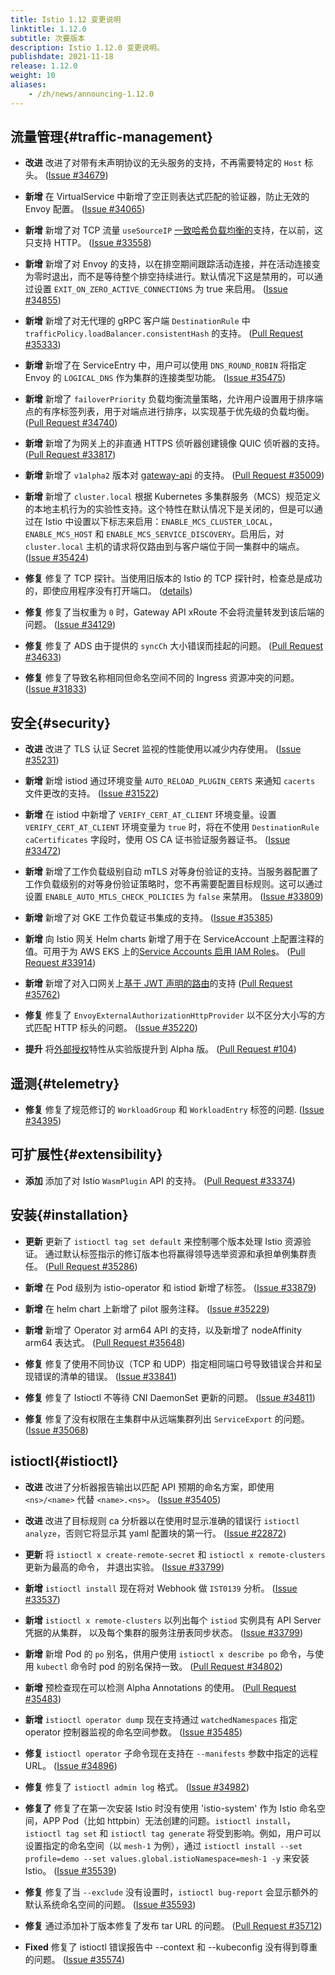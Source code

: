 ```yaml
---
title: Istio 1.12 变更说明
linktitle: 1.12.0
subtitle: 次要版本
description: Istio 1.12.0 变更说明。
publishdate: 2021-11-18
release: 1.12.0
weight: 10
aliases:
    - /zh/news/announcing-1.12.0
---
```


## 流量管理{#traffic-management}

- **改进** 改进了对带有未声明协议的无头服务的支持，不再需要特定的 `Host` 标头。
  ([Issue #34679](https://github.com/istio/istio/issues/34679))

- **新增** 在 VirtualService 中新增了空正则表达式匹配的验证器，防止无效的 Envoy 配置。
  ([Issue #34065](https://github.com/istio/istio/issues/34065))

- **新增** 新增了对 TCP 流量 `useSourceIP` [一致哈希负载均衡的](/zh/docs/reference/config/networking/destination-rule/#LoadBalancerSettings-ConsistentHashLB)支持，在以前，这只支持 HTTP。
  ([Issue #33558](https://github.com/istio/istio/issues/33558))

- **新增** 新增了对 Envoy 的支持，以在排空期间跟踪活动连接，并在活动连接变为零时退出，而不是等待整个排空持续进行。默认情况下这是禁用的，可以通过设置 `EXIT_ON_ZERO_ACTIVE_CONNECTIONS` 为 true 来启用。
  ([Issue #34855](https://github.com/istio/istio/issues/34855))

- **新增** 新增了对无代理的 gRPC 客户端 `DestinationRule` 中 `trafficPolicy.loadBalancer.consistentHash` 的支持。
  ([Pull Request #35333](https://github.com/istio/istio/pull/35333))

- **新增** 新增了在 ServiceEntry 中，用户可以使用 `DNS_ROUND_ROBIN` 将指定 Envoy 的 `LOGICAL_DNS` 作为集群的连接类型功能。
  ([Issue #35475](https://github.com/istio/istio/issues/35475))

- **新增** 新增了 `failoverPriority` 负载均衡流量策略，允许用户设置用于排序端点的有序标签列表，用于对端点进行排序，以实现基于优先级的负载均衡。
  ([Pull Request #34740](https://github.com/istio/istio/pull/34740))

- **新增** 新增了为网关上的非直通 HTTPS 侦听器创建镜像 QUIC 侦听器的支持。
  ([Pull Request #33817](https://github.com/istio/istio/pull/33817))

- **新增** 新增了 `v1alpha2` 版本对 [gateway-api](https://gateway-api.org/) 的支持。
  ([Pull Request #35009](https://github.com/istio/istio/pull/35009))

- **新增** 新增了 `cluster.local` 根据 Kubernetes 多集群服务（MCS）规范定义的本地主机行为的实验性支持。这个特性在默认情况下是关闭的，但是可以通过在 Istio 中设置以下标志来启用：`ENABLE_MCS_CLUSTER_LOCAL`，`ENABLE_MCS_HOST` 和 `ENABLE_MCS_SERVICE_DISCOVERY`。启用后，对 `cluster.local` 主机的请求将仅路由到与客户端位于同一集群中的端点。
  ([Issue #35424](https://github.com/istio/istio/issues/35424))

- **修复** 修复了 TCP 探针。当使用旧版本的 Istio 的 TCP 探针时，检查总是成功的，即使应用程序没有打开端口。
  ([details](/zh/news/releases/1.12.x/announcing-1.12/upgrade-notes/#tcp-probes-now-working-as-expected))

- **修复** 修复了当权重为 `0` 时，Gateway API xRoute 不会将流量转发到该后端的问题。
  ([Issue #34129](https://github.com/istio/istio/issues/34129))

- **修复** 修复了 ADS 由于提供的 `syncCh` 大小错误而挂起的问题。
  ([Pull Request #34633](https://github.com/istio/istio/pull/34633))

- **修复** 修复了导致名称相同但命名空间不同的 Ingress 资源冲突的问题。
  ([Issue #31833](https://github.com/istio/istio/issues/31833))

## 安全{#security}

- **改进** 改进了 TLS 认证 Secret 监视的性能使用以减少内存使用。
  ([Issue #35231](https://github.com/istio/istio/issues/35231))

- **新增** 新增 istiod 通过环境变量 `AUTO_RELOAD_PLUGIN_CERTS` 来通知 `cacerts` 文件更改的支持。
  ([Issue #31522](https://github.com/istio/istio/issues/31522))

- **新增** 在 istiod 中新增了 `VERIFY_CERT_AT_CLIENT` 环境变量。设置 `VERIFY_CERT_AT_CLIENT` 环境变量为 `true` 时，将在不使用 `DestinationRule` `caCertificates` 字段时，使用 OS CA 证书验证服务器证书。
  ([Issue #33472](https://github.com/istio/istio/issues/33472))

- **新增** 新增了工作负载级别自动 mTLS 对等身份验证的支持。当服务器配置了工作负载级别的对等身份验证策略时，您不再需要配置目标规则。这可以通过设置 `ENABLE_AUTO_MTLS_CHECK_POLICIES` 为 `false` 来禁用。
  ([Issue #33809](https://github.com/istio/istio/issues/33809))

- **新增** 新增了对 GKE 工作负载证书集成的支持。
  ([Issue #35385](https://github.com/istio/istio/issues/35385))

- **新增** 向 Istio 网关 Helm charts 新增了用于在 ServiceAccount 上配置注释的值。可用于为 AWS EKS 上的[Service Accounts 启用 IAM Roles](https://docs.aws.amazon.com/eks/latest/userguide/iam-roles-for-service-accounts.html)。
  ([Pull Request #33914](https://github.com/istio/istio/pull/33914))

- **新增** 新增了对入口网关上[基于 JWT 声明的路由](/zh/docs/tasks/security/authentication/jwt-route)的支持
  ([Pull Request #35762](https://github.com/istio/istio/pull/35762))

- **修复** 修复了 `EnvoyExternalAuthorizationHttpProvider` 以不区分大小写的方式匹配 HTTP 标头的问题。
  ([Issue #35220](https://github.com/istio/istio/issues/35220))

- **提升** 将[外部授权](/zh/docs/tasks/security/authorization/authz-custom)特性从实验版提升到 Alpha 版。
  ([Pull Request #104](https://github.com/istio/enhancements/pull/104))

## 遥测{#telemetry}

- **修复** 修复了规范修订的 `WorkloadGroup` 和 `WorkloadEntry` 标签的问题.
  ([Issue #34395](https://github.com/istio/istio/issues/34395))

## 可扩展性{#extensibility}

- **添加** 添加了对 Istio `WasmPlugin` API 的支持。
  ([Pull Request #33374](https://github.com/istio/istio/pull/33374))

## 安装{#installation}

- **更新** 更新了 `istioctl tag set default` 来控制哪个版本处理 Istio 资源验证。
通过默认标签指示的修订版本也将赢得领导选举资源和承担单例集群责任。
  ([Pull Request #35286](https://github.com/istio/istio/pull/35286))

- **新增** 在 Pod 级别为 istio-operator 和 istiod 新增了标签。
  ([Issue #33879](https://github.com/istio/istio/issues/33879))

- **新增** 在 helm chart 上新增了 pilot 服务注释。
  ([Issue #35229](https://github.com/istio/istio/issues/35229))

- **新增** 新增了 Operator 对 arm64 API 的支持，以及新增了 nodeAffinity arm64 表达式。
  ([Pull Request #35648](https://github.com/istio/istio/pull/35648))

- **修复** 修复了使用不同协议（TCP 和 UDP）指定相同端口号导致错误合并和呈现错误的清单的错误。
  ([Issue #33841](https://github.com/istio/istio/issues/33841))

- **修复** 修复了 Istioctl 不等待 CNI DaemonSet 更新的问题。
  ([Issue #34811](https://github.com/istio/istio/issues/34811))

- **修复** 修复了没有权限在主集群中从远端集群列出 `ServiceExport` 的问题。
  ([Issue #35068](https://github.com/istio/istio/issues/35068))

## istioctl{#istioctl}

- **改进** 改进了分析器报告输出以匹配 API 预期的命名方案，即使用 `<ns>/<name>` 代替 `<name>.<ns>`。
  ([Issue #35405](https://github.com/istio/istio/issues/35405))

- **改进** 改进了目标规则 ca 分析器以在使用时显示准确的错误行 `istioctl analyze`，否则它将显示其 yaml 配置块的第一行。
  ([Issue #22872](https://github.com/istio/istio/issues/22872))

- **更新** 将 `istioctl x create-remote-secret` 和 `istioctl x remote-clusters` 更新为最高的命令，
并退出实验。
  ([Issue #33799](https://github.com/istio/istio/issues/33799))

- **新增** `istioctl install` 现在将对 Webhook 做 `IST0139` 分析。
  ([Issue #33537](https://github.com/istio/istio/issues/33537))

- **新增** `istioctl x remote-clusters` 以列出每个 `istiod` 实例具有 API Server 凭据的从集群，
以及每个集群的服务注册表同步状态。
  ([Issue #33799](https://github.com/istio/istio/issues/33799))

- **新增** 新增 Pod 的 `po` 别名，供用户使用 `istioctl x describe po` 命令，与使用 `kubectl` 命令时 pod 的别名保持一致。
  ([Pull Request #34802](https://github.com/istio/istio/pull/34802))

- **新增** 预检查现在可以检测 Alpha Annotations 的使用。
  ([Pull Request #35483](https://github.com/istio/istio/pull/35483))

- **新增** `istioctl operator dump` 现在支持通过 `watchedNamespaces` 指定 operator 控制器监视的命名空间参数。
  ([Issue #35485](https://github.com/istio/istio/issues/35485))

- **修复** `istioctl operator` 子命令现在支持在 `--manifests` 参数中指定的远程 URL。
  ([Issue #34896](https://github.com/istio/istio/issues/34896))

- **修复** 修复了 `istioctl admin log` 格式。
  ([Issue #34982](https://github.com/istio/istio/issues/34982))

- **修复了** 修复了在第一次安装 Istio 时没有使用 'istio-system' 作为 Istio 命名空间，APP Pod（比如 httpbin）无法创建的问题。`istioctl install`，`istioctl tag set` 和 `istioctl tag generate` 将受到影响。例如，用户可以设置指定的命名空间（以 `mesh-1` 为例），通过 `istioctl install --set profile=demo --set values.global.istioNamespace=mesh-1 -y` 来安装 Istio。
  ([Issue #35539](https://github.com/istio/istio/issues/35539))

- **修复** 修复了当 `--exclude` 没有设置时，`istioctl bug-report` 会显示额外的默认系统命名空间的问题。
  ([Issue #35593](https://github.com/istio/istio/issues/35593))

- **修复** 通过添加补丁版本修复了发布 tar URL 的问题。
  ([Pull Request #35712](https://github.com/istio/istio/pull/35712))

- **Fixed** 修复了 istioctl 错误报告中 --context 和 --kubeconfig 没有得到尊重的问题。
  ([Issue #35574](https://github.com/istio/istio/issues/35574))
